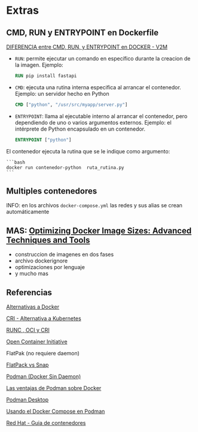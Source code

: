 # Extras

<!-- 
## Nombrar imagenes 

las imágenes ya creadas se renombran con el comando `tag`:

```
docker tag nombre_actual_imagen   nuevo_nombre_imagen:version
docker tag id_imagen              nuevo_nombre_imagen:version
``` -->

<!-- 
Se indica el nombre de nuestra imagen personalizada, 
su número de versión y se etiqueta con el grupo de imágenes al que pertenece 

```bash
docker tag <grupo_imagenes> <mi_imagen>:<version>
``` 
**Ejemplo:** 
si nuestra imagen es una actualización de NodeJS la etiquetamos como NodeJS de modo que aparezca publicada con las demás versiones. 
-->

<!-- 
## Compartir imagen en Docker Hub

Nos identificamos para que el servidor nos permita subir la imagen a nuestro nombre

```bash
docker login
```



Ordenamos el envío de nuestra imagen al servidor para publicarla:
```bash
docker push <mi_imagen>:<version>
```

INFO: Docker Hub da alojamiento gratuito a las imágenes
que sean compartidas públicamente por los usuarios.

 -->
<!-- 
[DOCKER De NOVATO a PRO! (CURSO COMPLETO EN ESPAÑOL)](https://youtu.be/CV_Uf3Dq-EU?list=PLEI4UgZ2UclHp7pugJExZhRUGBuNhMGsN&t=1166) 
-->



<!-- 
## Ejecutar aplicaciones internas

Ejecuta un comando o aplicación interno del contenedor:

```bash
docker exec <nombre_contenedor> <nombre comando>
```

Ejecuta un comando o aplicación del contenedor de forma interactiva:

```bash
docker exec -it <nombre_contenedor> <nombre comando>
```

Ejemplo: abrir una shell del contenedor y explorar archivos internos

```bash
docker exec -it <contenedor> sh  
ls
``` 
-->

## CMD, RUN y ENTRYPOINT en Dockerfile


[DIFERENCIA entre CMD, RUN, y ENTRYPOINT en DOCKER - V2M](https://www.youtube.com/watch?v=6ZnecM3ipu4)


- `RUN`: permite ejecutar un comando en específico durante la creacion de la imagen.
Ejemplo:
    ```dockerfile
    RUN pip install fastapi
    ```
- `CMD`: ejecuta una rutina interna especifica al arrancar el contenedor.
Ejemplo: un servidor hecho en Python

    ```dockerfile
    CMD ["python", "/usr/src/myapp/server.py"]
    ```

- `ENTRYPOINT`: llama al ejecutable interno al arrancar el contenedor, 
pero dependiendo de uno o varios argumentos externos.
Ejemplo: el intérprete de Python encapsulado en un contenedor.

    ```dockerfile
    ENTRYPOINT ["python"]
    ```

El contenedor ejecuta la rutina que se le indique como argumento:

    ```bash
    docker run contenedor-python  ruta_rutina.py
    ```

<!-- 
## `build` con y sin nombre

```bash
docker build  .
podman build -t nombre_imagen  .
``` 
-->

<!-- 
## `run` con ruta a volumnen

Es la opción  `-v`
```bash
docker run -d   -v ruta_anfitrion:ruta_interna  ... nombre_imagen
```
pueden asignarse varios volumenes con la opcion `-v`:

```bash
docker run -d   -v ruta_host_1:ruta_interna_1   -v ruta_host_2:ruta_interna_2 ... nombre_imagen
```

TIP: pasar las rutinas adentro de los contenedores mediante volumenes.
Esto evita tener que reconstruir los containers cada vez que se hagan cambios en las rutinas.


(REVISAR)
 -->


## Multiples contenedores

<!-- 
Cuando hay que conectar varios contenedores interdependientes conviene usar las *networks*.

```bash
docker network create nombre_red
```

Al crear un contenedor nuevo se incluyen las opciones:

- `--network` :   especifica el nombre de red (preexistenta) a conectar;
- `--network-alias`: funciona como un apuntador de la red al contenedor destino de la red
 -->


<!-- 
Las redes de Docker no necesitan configuración de puertos para funcionar. 
-->

INFO: en los archivos `docker-compose.yml` las redes y sus alias se crean automáticamente


## MAS: [Optimizing Docker Image Sizes: Advanced Techniques and Tools](https://devdojo.com/bobbyiliev/optimizing-docker-image-sizes-advanced-techniques-and-tools)

- construccion de imagenes en dos fases
- archivo dockerignore
- optimizaciones por lenguaje
- y mucho mas


## Referencias


[Alternativas a Docker](https://www.cloudzero.com/blog/docker-alternatives)

[CRI - Alternativa a Kubernetes](https://cri-o.io)

[RUNC , OCI y CRI](https://www.tutorialworks.com/difference-docker-containerd-runc-crio-oci/)

[Open Container Initiative](https://opencontainers.org/about/overview/)

FlatPak (no requiere daemon)

[FlatPack vs Snap](https://blog.desdelinux.net/flatpak-vs-snap/)

[Podman (Docker Sin Daemon)](https://podman.io/whatis.html)


[Las ventajas de Podman sobre Docker](https://pandorafms.com/blog/what-is-podman/)

[Podman Desktop](https://podman-desktop.io/downloads/Linux)

[Usando el Docker Compose en Podman](https://www.redhat.com/sysadmin/podman-docker-compose)

[Red Hat - Guia de contenedores](https://access.redhat.com/documentation/es-es/red_hat_enterprise_linux/8/html/building_running_and_managing_containers/index)



